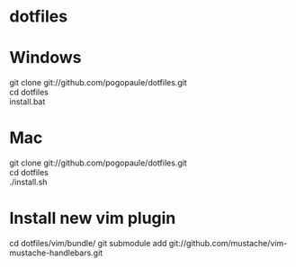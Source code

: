 dotfiles
========

Windows
========

git clone git://github.com/pogopaule/dotfiles.git<br/>
cd dotfiles<br/>
install.bat<br/>

Mac
========

git clone git://github.com/pogopaule/dotfiles.git<br/>
cd dotfiles<br/>
./install.sh<br/>

Install new vim plugin
========
cd dotfiles/vim/bundle/
git submodule add git://github.com/mustache/vim-mustache-handlebars.git
